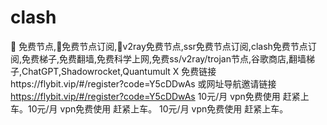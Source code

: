 # clash
🚀 免费节点,🚀免费节点订阅,🚀v2ray免费节点,ssr免费节点订阅,clash免费节点订阅,免费梯子,免费翻墙,免费科学上网,免费ss/v2ray/trojan节点,谷歌商店,翻墙梯子,ChatGPT,Shadowrocket,Quantumult X  免费链接https://flybit.vip/#/register?code=Y5cDDwAs 或网址导航邀请链接 https://flybit.vip/#/register?code=Y5cDDwAs  10元/月 vpn免费使用 赶紧上车。10元/月 vpn免费使用 赶紧上车。 10元/月 vpn免费使用 赶紧上车。
